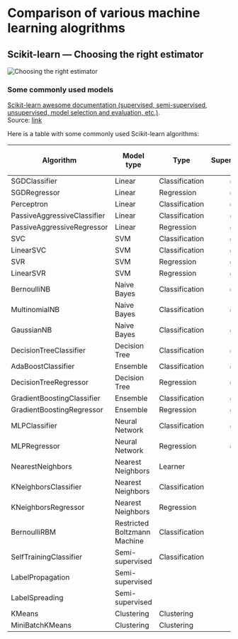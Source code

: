 # Comparison of various machine learning alogrithms

## Scikit-learn — Choosing the right estimator
![Choosing the right estimator](https://scikit-learn.org/stable/_static/ml_map.png)

### Some commonly used models
[Scikit-learn awesome documentation (supervised, semi-supervised, unsupervised, model selection and evaluation, etc.)](https://scikit-learn.org/stable/user_guide.html).  
Source: [link](https://scikit-learn.org/stable/tutorial/machine_learning_map/index.html)


Here is a table with some commonly used Scikit-learn algorithms:

| **Algorithm**               | **Model type**               | **Type**       | **Supervised?** | **Semi-supervised?** | **Unsupervised?** | **Reinforcement?** | **Can do batch (incremental) training?** |
|-----------------------------|------------------------------|----------------|:---------------:|:--------------------:|:-----------------:|:------------------:|:----------------------------------------:|
| SGDClassifier               | Linear                       | Classification |        ✅        |                      |                   |                    |                     ✅                    |
| SGDRegressor                | Linear                       | Regression     |        ✅        |                      |                   |                    |                     ✅                    |
| Perceptron                  | Linear                       | Classification |        ✅        |                      |                   |                    |                     ✅                    |
| PassiveAggressiveClassifier | Linear                       | Classification |        ✅        |                      |                   |                    |                     ✅                    |
| PassiveAggressiveRegressor  | Linear                       | Regression     |        ✅        |                      |                   |                    |                     ✅                    |
| SVC                         | SVM                          | Classification |        ✅        |                      |                   |                    |                                          |
| LinearSVC                   | SVM                          | Classification |        ✅        |                      |                   |                    |                                          |
| SVR                         | SVM                          | Regression     |        ✅        |                      |                   |                    |                                          |
| LinearSVR                   | SVM                          | Regression     |        ✅        |                      |                   |                    |                                          |
| BernoulliNB                 | Naive Bayes                  | Classification |        ✅        |                      |                   |                    |                     ✅                    |
| MultinomialNB               | Naive Bayes                  | Classification |        ✅        |                      |                   |                    |                     ✅                    |
| GaussianNB                  | Naive Bayes                  | Classification |        ✅        |                      |                   |                    |                     ✅                    |
| DecisionTreeClassifier      | Decision Tree                | Classification |        ✅        |                      |                   |                    |                                          |
| AdaBoostClassifier          | Ensemble                     | Classification |        ✅        |                      |                   |                    |                                          |
| DecisionTreeRegressor       | Decision Tree                | Regression     |        ✅        |                      |                   |                    |                                          |
| GradientBoostingClassifier  | Ensemble                     | Classification |        ✅        |                      |                   |                    |                                          |
| GradientBoostingRegressor   | Ensemble                     | Regression     |        ✅        |                      |                   |                    |                                          |
| MLPClassifier               | Neural Network               | Classification |        ✅        |                      |                   |                    |                                          |
| MLPRegressor                | Neural Network               | Regression     |        ✅        |                      |                   |                    |                                          |
| NearestNeighbors            | Nearest Neighbors            | Learner        |                 |                      |         ✅         |                    |                                          |
| KNeighborsClassifier        | Nearest Neighbors            | Classification |                 |                      |         ✅         |                    |                                          |
| KNeighborsRegressor         | Nearest Neighbors            | Regression     |                 |                      |         ✅         |                    |                                          |
| BernoulliRBM                | Restricted Boltzmann Machine | Classification |                 |                      |         ✅         |                    |                                          |
| SelfTrainingClassifier      | Semi-supervised              | Classification |                 |           ✅          |                   |                    |                                          |
| LabelPropagation            | Semi-supervised              |                |                 |           ✅          |                   |                    |                                          |
| LabelSpreading              | Semi-supervised              |                |                 |           ✅          |                   |                    |                                          |
| KMeans                      | Clustering                   | Clustering     |                 |                      |         ✅         |                    |                                          |
| MiniBatchKMeans             | Clustering                   | Clustering     |                 |                      |         ✅         |                    |                     ✅                    |
